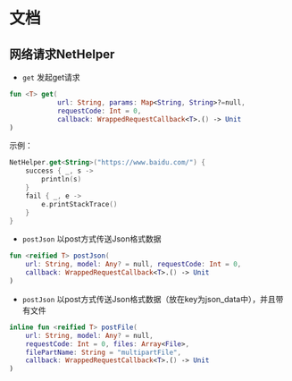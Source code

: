 
# 文档






## 网络请求NetHelper

- `get` 发起get请求

```kotlin
fun <T> get(
            url: String, params: Map<String, String>?=null, 
            requestCode: Int = 0,
            callback: WrappedRequestCallback<T>.() -> Unit
)
```

示例：

```kotlin
NetHelper.get<String>("https://www.baidu.com/") {
    success { _, s ->
        println(s)
    }
    fail { _, e ->
        e.printStackTrace()
    }
} 
```

- `postJson` 以post方式传送Json格式数据

```kotlin
fun <reified T> postJson(
    url: String, model: Any? = null, requestCode: Int = 0,
    callback: WrappedRequestCallback<T>.() -> Unit
)
```

- `postJson` 以post方式传送Json格式数据（放在key为json_data中），并且带有文件

```kotlin
inline fun <reified T> postFile(
    url: String, model: Any? = null,
    requestCode: Int = 0, files: Array<File>,
    filePartName: String = "multipartFile",
    callback: WrappedRequestCallback<T>.() -> Unit
)
```


